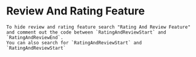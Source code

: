 # Review And Rating Feature
    To hide review and rating feature search "Rating And Review Feature" and comment out the code between `RatingAndReviewStart` and `RatingAndReviewEnd`.
    You can also search for `RatingAndReviewStart` and `RatingAndReviewStart`
